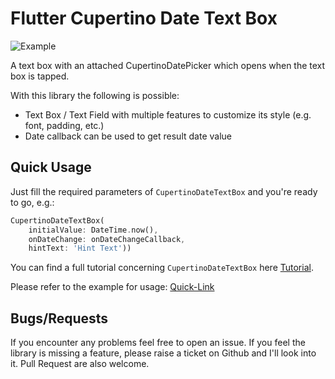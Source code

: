 
# Flutter Cupertino Date Text Box

![Example](https://github.com/Rodiii/flutter_cupertino_date_textbox/raw/master/example.gif?v=4&s=100)

A text box with an attached CupertinoDatePicker which opens when the text box is tapped.

With this library the following is possible:
- Text Box / Text Field with multiple features to customize its style (e.g. font, padding, etc.)
- Date callback can be used to get result date value

## Quick Usage

Just fill the required parameters of `CupertinoDateTextBox` and you're ready to go, e.g.:
```dart
CupertinoDateTextBox(
    initialValue: DateTime.now(),
    onDateChange: onDateChangeCallback,
    hintText: 'Hint Text'))
```

You can find a full tutorial concerning `CupertinoDateTextBox` here [Tutorial](https://rothech.com/cupertino-date-textbox).

Please refer to the example for usage: [Quick-Link](https://github.com/Rodiii/flutter_cupertino_date_textbox/blob/master/example/lib/main.dart)

## Bugs/Requests
If you encounter any problems feel free to open an issue. If you feel the library is
missing a feature, please raise a ticket on Github and I'll look into it.
Pull Request are also welcome.
